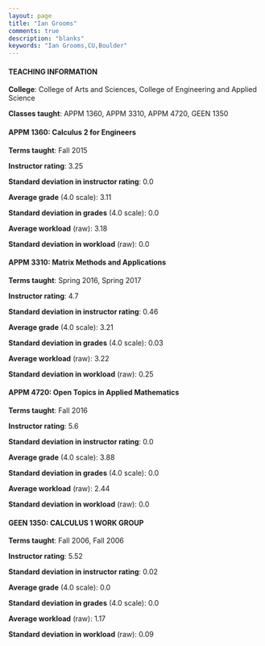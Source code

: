 ```yaml
---
layout: page
title: "Ian Grooms" 
comments: true
description: "blanks"
keywords: "Ian Grooms,CU,Boulder"
---
```

<head>
<script src="https://ajax.googleapis.com/ajax/libs/jquery/2.1.3/jquery.min.js"></script>
<script src="https://dl.dropboxusercontent.com/s/pc42nxpaw1ea4o9/highcharts.js?dl=0"></script>
<!-- <script src="../assets/js/highcharts.js"></script> -->
<style type="text/css">@font-face {
	font-family: "Bebas Neue";
	src: url(https://www.filehosting.org/file/details/544349/BebasNeue Regular.otf) format("opentype");
	}
	h1.Bebas { 
		font-family: "Bebas Neue", Verdana, Tahoma;
	}
</style>
</head>
	   
#### TEACHING INFORMATION

**College**: College of Arts and Sciences, College of Engineering and Applied Science

**Classes taught**: APPM 1360, APPM 3310, APPM 4720, GEEN 1350

#### APPM 1360: Calculus 2 for Engineers

**Terms taught**: Fall 2015

**Instructor rating**: 3.25

**Standard deviation in instructor rating**: 0.0

**Average grade** (4.0 scale): 3.11

**Standard deviation in grades** (4.0 scale): 0.0

**Average workload** (raw): 3.18

**Standard deviation in workload** (raw): 0.0

#### APPM 3310: Matrix Methods and Applications

**Terms taught**: Spring 2016, Spring 2017

**Instructor rating**: 4.7

**Standard deviation in instructor rating**: 0.46

**Average grade** (4.0 scale): 3.21

**Standard deviation in grades** (4.0 scale): 0.03

**Average workload** (raw): 3.22

**Standard deviation in workload** (raw): 0.25

#### APPM 4720: Open Topics in Applied Mathematics

**Terms taught**: Fall 2016

**Instructor rating**: 5.6

**Standard deviation in instructor rating**: 0.0

**Average grade** (4.0 scale): 3.88

**Standard deviation in grades** (4.0 scale): 0.0

**Average workload** (raw): 2.44

**Standard deviation in workload** (raw): 0.0

#### GEEN 1350: CALCULUS 1 WORK GROUP

**Terms taught**: Fall 2006, Fall 2006

**Instructor rating**: 5.52

**Standard deviation in instructor rating**: 0.02

**Average grade** (4.0 scale): 0.0

**Standard deviation in grades** (4.0 scale): 0.0

**Average workload** (raw): 1.17

**Standard deviation in workload** (raw): 0.09

